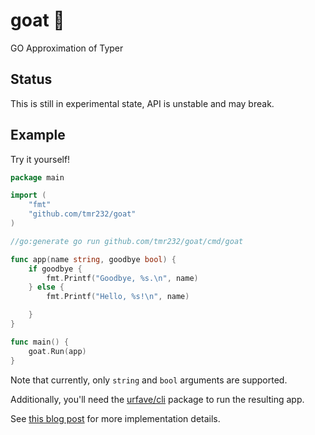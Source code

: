 # goat 🐐
GO Approximation of Typer 


## Status

This is still in experimental state, API is unstable and may break.


## Example

Try it yourself!

```go
package main

import (
	"fmt"
	"github.com/tmr232/goat"
)

//go:generate go run github.com/tmr232/goat/cmd/goat

func app(name string, goodbye bool) {
	if goodbye {
		fmt.Printf("Goodbye, %s.\n", name)
	} else {
		fmt.Printf("Hello, %s!\n", name)

	}
}

func main() {
	goat.Run(app)
}

```

Note that currently, only `string` and `bool` arguments are supported.

Additionally, you'll need the [urfave/cli](https://github.com/urfave/cli) package to run the resulting app. 


See [this blog post](https://blog.tamir.dev/posts/goat-codegen-initial/) for more implementation details.
